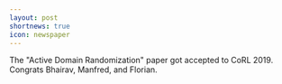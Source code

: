 ```yaml
---
layout: post
shortnews: true
icon: newspaper
---
```


The "Active Domain Randomization" paper got accepted to CoRL 2019. Congrats Bhairav, Manfred, and Florian.
